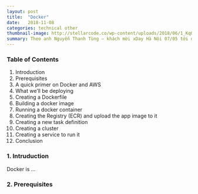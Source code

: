 ```yaml
---
layout: post
title:  "Docker"
date:   2018-11-08
categories: technical other
thumbnail-image: http://stellarcode.co/wp-content/uploads/2018/06/1_KqO5C0953HQzafpnBYaTSg.jpeg
summary: Theo anh Nguyễn Thanh Tùng – khách mời xDay Hà Nội 07/05 tới đây, ngoài kiến thức cơ bản vững chắc và chịu khó học hỏi, lạc quan và máu lửa là tố chất rất cần thiết để một lập trình viên có thể đi chắc tiến xa trong nghề.Chỉ còn hơn 30 tiếng đồng hồ nữa là sự kiện  sẽ diễn ra, cùng trò chuyện với khách mời xTalk lần này – anh Nguyễn Thanh Tùng để hiểu hơn về nhân vật này …
---
```

### Table of Contents
1. Introduction
2. Prerequisites
3. A quick primer on Docker and AWS
4. What we’ll be deploying
5. Creating a Dockerfile
6. Building a docker image
7. Running a docker container
8. Creating the Registry (ECR) and upload the app image to it
9. Creating a new task definition
10. Creating a cluster
11. Creating a service to run it
12. Conclusion

### 1. Intruduction

Docker is ...

### 2. Prerequisites